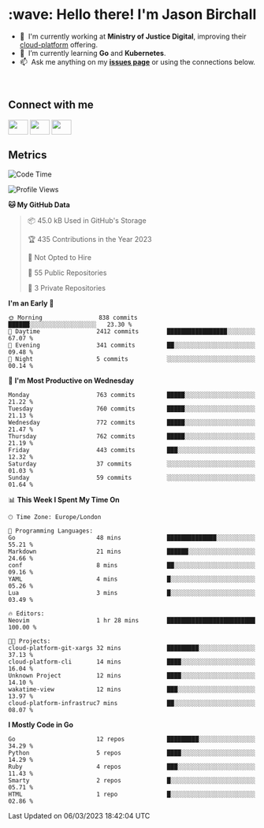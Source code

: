 <h1 align="left" id="jason-title">:wave: Hello there! I'm Jason Birchall</h1>

- :office: &nbsp;I'm currently working at **Ministry of Justice Digital**, improving their [cloud-platform](https://github.com/ministryofjustice/cloud-platform) offering.
- :seedling: &nbsp;I’m currently learning **Go** and **Kubernetes**.
- :mailbox: &nbsp;Ask me anything on my **[issues page]** or using the connections below.


<br>

<h2>Connect with me</h2>
<p>
<a href="https://twitter.com/jsonBirchall" target="blank"><img align="center" src="https://cdn.jsdelivr.net/npm/simple-icons@3.0.1/icons/twitter.svg" alt="" height="30" width="40" /></a>
<a href="https://keybase.io/json0" target="blank"><img align="center" src="https://cdn.jsdelivr.net/npm/simple-icons@3.0.1/icons/keybase.svg" alt="" height="30" width="40" /></a>
<a href="https://www.reddit.com/user/kakorate" target="blank"><img align="center" src="https://cdn.jsdelivr.net/npm/simple-icons@3.0.1/icons/reddit.svg" alt="" height="30" width="40" /></a>
</p>

<h2>Metrics</h2>

<!--START_SECTION:waka-->
![Code Time](http://img.shields.io/badge/Code%20Time-946%20hrs%2043%20mins-blue)

![Profile Views](http://img.shields.io/badge/Profile%20Views-0-blue)

**🐱 My GitHub Data** 

> 📦 45.0 kB Used in GitHub's Storage 
 > 
> 🏆 435 Contributions in the Year 2023
 > 
> 🚫 Not Opted to Hire
 > 
> 📜 55 Public Repositories 
 > 
> 🔑 3 Private Repositories 
 > 
**I'm an Early 🐤** 

```text
🌞 Morning                838 commits         ██████░░░░░░░░░░░░░░░░░░░   23.30 % 
🌆 Daytime                2412 commits        █████████████████░░░░░░░░   67.07 % 
🌃 Evening                341 commits         ██░░░░░░░░░░░░░░░░░░░░░░░   09.48 % 
🌙 Night                  5 commits           ░░░░░░░░░░░░░░░░░░░░░░░░░   00.14 % 
```
📅 **I'm Most Productive on Wednesday** 

```text
Monday                   763 commits         █████░░░░░░░░░░░░░░░░░░░░   21.22 % 
Tuesday                  760 commits         █████░░░░░░░░░░░░░░░░░░░░   21.13 % 
Wednesday                772 commits         █████░░░░░░░░░░░░░░░░░░░░   21.47 % 
Thursday                 762 commits         █████░░░░░░░░░░░░░░░░░░░░   21.19 % 
Friday                   443 commits         ███░░░░░░░░░░░░░░░░░░░░░░   12.32 % 
Saturday                 37 commits          ░░░░░░░░░░░░░░░░░░░░░░░░░   01.03 % 
Sunday                   59 commits          ░░░░░░░░░░░░░░░░░░░░░░░░░   01.64 % 
```


📊 **This Week I Spent My Time On** 

```text
🕑︎ Time Zone: Europe/London

💬 Programming Languages: 
Go                       48 mins             ██████████████░░░░░░░░░░░   55.21 % 
Markdown                 21 mins             ██████░░░░░░░░░░░░░░░░░░░   24.66 % 
conf                     8 mins              ██░░░░░░░░░░░░░░░░░░░░░░░   09.16 % 
YAML                     4 mins              █░░░░░░░░░░░░░░░░░░░░░░░░   05.26 % 
Lua                      3 mins              █░░░░░░░░░░░░░░░░░░░░░░░░   03.49 % 

🔥 Editors: 
Neovim                   1 hr 28 mins        █████████████████████████   100.00 % 

🐱‍💻 Projects: 
cloud-platform-git-xargs 32 mins             █████████░░░░░░░░░░░░░░░░   37.13 % 
cloud-platform-cli       14 mins             ████░░░░░░░░░░░░░░░░░░░░░   16.04 % 
Unknown Project          12 mins             ████░░░░░░░░░░░░░░░░░░░░░   14.10 % 
wakatime-view            12 mins             ███░░░░░░░░░░░░░░░░░░░░░░   13.97 % 
cloud-platform-infrastruc7 mins              ██░░░░░░░░░░░░░░░░░░░░░░░   08.07 % 
```

**I Mostly Code in Go** 

```text
Go                       12 repos            █████████░░░░░░░░░░░░░░░░   34.29 % 
Python                   5 repos             ████░░░░░░░░░░░░░░░░░░░░░   14.29 % 
Ruby                     4 repos             ███░░░░░░░░░░░░░░░░░░░░░░   11.43 % 
Smarty                   2 repos             █░░░░░░░░░░░░░░░░░░░░░░░░   05.71 % 
HTML                     1 repo              █░░░░░░░░░░░░░░░░░░░░░░░░   02.86 % 
```




 Last Updated on 06/03/2023 18:42:04 UTC
<!--END_SECTION:waka-->

<!-- links -->

[issues page]: https://github.com/jasonBirchall/jasonBirchall/issues "jasonBirchall/issues"
